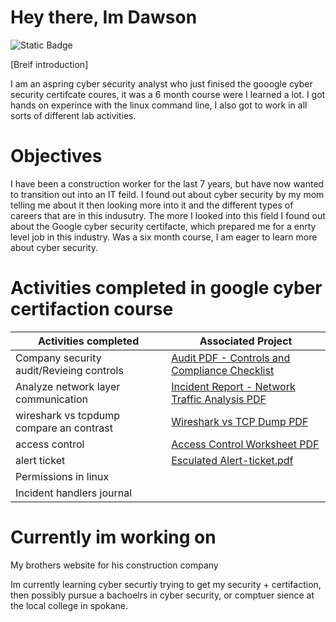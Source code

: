  # Hey there, Im Dawson
![Static Badge](https://img.shields.io/badge/Linkedin--white--blue?logoColor=blue&label=LINKEDIN&labelColor=blue&color=blue&link=https%3A%2F%2Fwww.linkedin.com%2Fin%2Fdawson-henrie-a18021359%2F)



[Breif introduction]

I am an aspring cyber security analyst who just finised the gooogle cyber security certifcate coures, it was a 6 month course were I learned a lot.  I got hands on experince with the linux command line, I also got to work in all sorts of different lab activities.

# Objectives

I have been a construction worker for the last 7 years, but have now wanted to transition out into an IT feild.  I found out about cyber security by my mom telling me about it then looking more into it and the different types of careers that are in this indusutry.  The more I looked into this field I found out about the Google cyber security certifacte, which prepared me for a enrty level job in this industry.  Was a six month course, I am eager to learn more about cyber security.

# Activities completed in google cyber certifaction course

| Activities completed                                      | Associated Project|
|-----------------------------------------------------------|-------------------|
|Company security audit/Revieing controls                   |[Audit PDF - Controls and Compliance Checklist](https://github.com/dawsonwh68/audit-pdf/blob/main/_Controls-and-compliance-checklist%20(1).pdf)
|Analyze network layer communication                        |[Incident Report - Network Traffic Analysis PDF](https://github.com/dawsonwh68/Incident-report-network-traffic-/blob/main/3%20-incident-report-network-traffic-analysis%202%20(1).pdf)
|wireshark vs tcpdump compare an contrast                   |[Wireshark vs TCP Dump PDF](https://github.com/dawsonwh68/tcpdum-vs-wire-shark/blob/main/wireshark%20vs%20tcp%20dump%20(1)%20pdf.pdf)|
|access control                                             |[Access Control Worksheet PDF](https://github.com/dawsonwh68/access-control-activity/blob/main/Access-control-worksheet-.pdf)|
|alert ticket                                               |[Esculated Alert-ticket.pdf](https://github.com/dawsonwh68/dawsonwh68/blob/main/Esculated%20Alert-ticket.pdf)|
|Permissions in linux                                       |
|Incident handlers journal                                  |






# Currently im working on
My brothers website for his construction company

Im currently learning cyber securtiy trying to get my security + certifaction, then possibly pursue a bachoelrs in cyber security, or comptuer sience at the local college in spokane.

